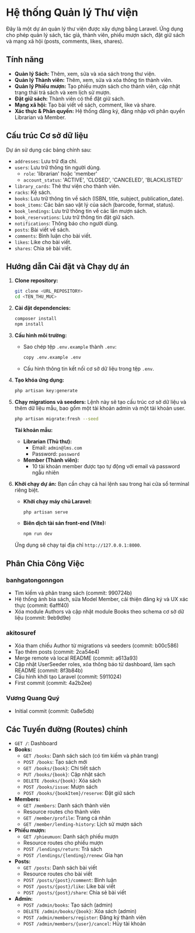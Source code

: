 # Hệ thống Quản lý Thư viện

Đây là một dự án quản lý thư viện được xây dựng bằng Laravel. Ứng dụng cho phép quản lý sách, tác giả, thành viên, phiếu mượn sách, đặt giữ sách và mạng xã hội (posts, comments, likes, shares).

## Tính năng

-   **Quản lý Sách:** Thêm, xem, sửa và xóa sách trong thư viện.
-   **Quản lý Thành viên:** Thêm, xem, sửa và xóa thông tin thành viên.
-   **Quản lý Phiếu mượn:** Tạo phiếu mượn sách cho thành viên, cập nhật trạng thái trả sách và xem lịch sử mượn.
-   **Đặt giữ sách:** Thành viên có thể đặt giữ sách.
-   **Mạng xã hội:** Tạo bài viết về sách, comment, like và share.
-   **Xác thực & Phân quyền:** Hệ thống đăng ký, đăng nhập với phân quyền Librarian và Member.

## Cấu trúc Cơ sở dữ liệu

Dự án sử dụng các bảng chính sau:

-   `addresses`: Lưu trữ địa chỉ.
-   `users`: Lưu trữ thông tin người dùng.
    -   `role`: 'librarian' hoặc 'member'
    -   `account_status`: 'ACTIVE', 'CLOSED', 'CANCELED', 'BLACKLISTED'
-   `library_cards`: Thẻ thư viện cho thành viên.
-   `racks`: Kệ sách.
-   `books`: Lưu trữ thông tin về sách (ISBN, title, subject, publication_date).
-   `book_items`: Các bản sao vật lý của sách (barcode, format, status).
-   `book_lendings`: Lưu trữ thông tin về các lần mượn sách.
-   `book_reservations`: Lưu trữ thông tin đặt giữ sách.
-   `notifications`: Thông báo cho người dùng.
-   `posts`: Bài viết về sách.
-   `comments`: Bình luận cho bài viết.
-   `likes`: Like cho bài viết.
-   `shares`: Chia sẻ bài viết.

## Hướng dẫn Cài đặt và Chạy dự án

1.  **Clone repository:**

    ```bash
    git clone <URL_REPOSITORY>
    cd <TEN_THU_MUC>
    ```

2.  **Cài đặt dependencies:**

    ```bash
    composer install
    npm install
    ```

3.  **Cấu hình môi trường:**

    -   Sao chép tệp `.env.example` thành `.env`:
        ```bash
        copy .env.example .env
        ```
    -   Cấu hình thông tin kết nối cơ sở dữ liệu trong tệp `.env`.

4.  **Tạo khóa ứng dụng:**

    ```bash
    php artisan key:generate
    ```

5.  **Chạy migrations và seeders:**
    Lệnh này sẽ tạo cấu trúc cơ sở dữ liệu và thêm dữ liệu mẫu, bao gồm một tài khoản admin và một tài khoản user.

    ```bash
    php artisan migrate:fresh --seed
    ```

    **Tài khoản mẫu:**

    -   **Librarian (Thủ thư):**
        -   Email: `admin@lms.com`
        -   Password: `password`
    -   **Member (Thành viên):**
        -   10 tài khoản member được tạo tự động với email và password ngẫu nhiên

6.  **Khởi chạy dự án:**
    Bạn cần chạy cả hai lệnh sau trong hai cửa sổ terminal riêng biệt.

    -   **Khởi chạy máy chủ Laravel:**
        ```bash
        php artisan serve
        ```
    -   **Biên dịch tài sản front-end (Vite):**
        ```bash
        npm run dev
        ```

    Ứng dụng sẽ chạy tại địa chỉ `http://127.0.0.1:8000`.

## Phân Chia Công Việc

### banhgatongonngon
-   Tìm kiếm và phân trang sách (commit: 990724b)
-   Hệ thống ảnh bìa sách, sửa Model Member, cải thiện đăng ký và UX xác thực (commit: 6afff40)
-   Xóa module Authors và cập nhật module Books theo schema cơ sở dữ liệu (commit: 9eb9d9e)

### akitosuref
-   Xóa tham chiếu Author từ migrations và seeders (commit: b00c586)
-   Tạo thêm posts (commit: 2ca54e4)
-   Merge remote và local README (commit: a613a93)
-   Cập nhật UserSeeder roles, xóa thông báo từ dashboard, làm sạch README (commit: 8f3b84b)
-   Cấu hình khởi tạo Laravel (commit: 5911024)
-   First commit (commit: 4a2b2ee)

### Vương Quang Quý
-   Initial commit (commit: 0a8e5db)

## Các Tuyến đường (Routes) chính

-   `GET /`: Dashboard
-   **Books:**
    -   `GET /books`: Danh sách sách (có tìm kiếm và phân trang)
    -   `POST /books`: Tạo sách mới
    -   `GET /books/{book}`: Chi tiết sách
    -   `PUT /books/{book}`: Cập nhật sách
    -   `DELETE /books/{book}`: Xóa sách
    -   `POST /books/issue`: Mượn sách
    -   `POST /books/{bookItem}/reserve`: Đặt giữ sách
-   **Members:**
    -   `GET /members`: Danh sách thành viên
    -   Resource routes cho thành viên
    -   `GET /member/profile`: Trang cá nhân
    -   `GET /member/lending-history`: Lịch sử mượn sách
-   **Phiếu mượn:**
    -   `GET /phieumuon`: Danh sách phiếu mượn
    -   Resource routes cho phiếu mượn
    -   `POST /lendings/return`: Trả sách
    -   `POST /lendings/{lending}/renew`: Gia hạn
-   **Posts:**
    -   `GET /posts`: Danh sách bài viết
    -   Resource routes cho bài viết
    -   `POST /posts/{post}/comment`: Bình luận
    -   `POST /posts/{post}/like`: Like bài viết
    -   `POST /posts/{post}/share`: Chia sẻ bài viết
-   **Admin:**
    -   `POST /admin/books`: Tạo sách (admin)
    -   `DELETE /admin/books/{book}`: Xóa sách (admin)
    -   `POST /admin/members/register`: Đăng ký thành viên
    -   `POST /admin/members/{user}/cancel`: Hủy tài khoản
